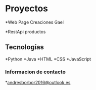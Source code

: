 # Proyectos

  *Web Page Creaciones Gael
  
  *RestApi productos 
  
## Tecnologías

  *Python
  *Java
  *HTML
  *CSS
  *JavaScript
  
### Informacion de contacto

  *andresborbor2016@outlook.es
